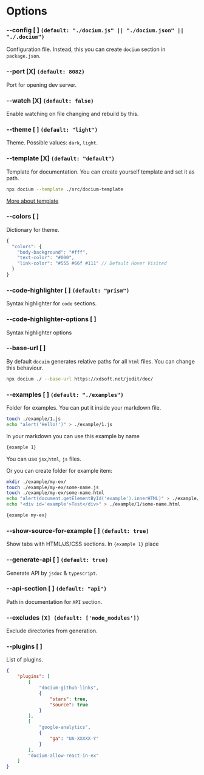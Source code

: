 # Options

### --config [ ] `(default: "./docium.js" || "./docium.json" || "./.docium")`

Configuration file. Instead, this you can create `docium` section in `package.json`.

### --port [X] `(default: 8082)`

Port for opening dev server.

### --watch [X] `(default: false)`

Enable watching on file changing and rebuild by this.

### --theme [ ] `(default: "light")`

Theme. Possible values: `dark`, `light`.

### --template [X] `(default: "default")`

Template for documentation. You can create yourself template and set it as path.

```bash
npx docium --template ./src/docium-template
```

[More about template](documentation/template.md)

### --colors [ ]

Dictionary for theme.

```js
{
  "colors": {
    "body-background": "#fff",
    "text-color": "#000",
    "link-color": "#555 #66f #111" // Default Hover Visited
  }
}
```

### --code-highlighter [ ] `(default: "prism")`

Syntax highlighter for `code` sections.

### --code-highlighter-options [ ]

Syntax highlighter options

### --base-url [ ]

By default `docuim` generates relative paths for all `html` files. You can change this behaviour.

```bash
npx docium ./ --base-url https://xdsoft.net/jodit/doc/
```

### --examples [ ] `(default: "./examples")`

Folder for examples. You can put it inside your markdown file.

```bash
touch ./example/1.js
echo "alert('Hello!')" > ./example/1.js
```

In your markdown you can use this example by name

```md
{example 1}
```

You can use `jsx`,`html`, `js` files.

Or you can create folder for example item:

```bash
mkdir ./example/my-ex/
touch ./example/my-ex/some-name.js
touch ./example/my-ex/some-name.html
echo "alert(document.getElementById('example').innerHTML)" > ./example/1/some-name.js
echo "<div id='example'>Test</div>" > ./example/1/some-name.html
```

```md
{example my-ex}
```

### --show-source-for-example [ ] `(default: true)`

Show tabs with HTML/JS/CSS sections. In `{example 1}` place

### --generate-api [ ] `(default: true)`

Generate API by `jsdoc` & `typescript`.

### --api-section [ ] `(default: "api")`

Path in documentation for `API` section.

### --excludes `[X] (default: ['node_modules'])`

Exclude directories from generation.

### --plugins [ ]

List of plugins.

```json
{
	"plugins": [
		[
			"docium-github-links",
			{
				"stars": true,
				"source": true
			}
		],
		[
			"google-analytics",
			{
				"ga": "UA-XXXXX-Y"
			}
		],
		"docium-allow-react-in-ex"
	]
}
```

